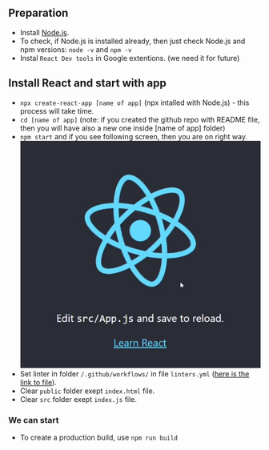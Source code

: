 ## Preparation

- Install [Node.js](https://nodejs.org/en/).
- To check, if Node.js is installed already, then just check Node.js and npm versions: `node -v` and `npm -v`
- Instal `React Dev tools` in Google extentions. (we need it for future)

## Install React and start with app

- `npx create-react-app [name of app]` (npx intalled with Node.js) - this process will take time.
- `cd [name of app]` (note: if you created the github repo with README file, then you will have also a new one inside [name of app] folder)
- `npm start` and if you see following screen, then you are on right way.
<br>![screen](./public/assets/scrn.PNG)
- Set linter in folder `/.github/workflows/` in file `linters.yml` ([here is the link to file](https://github.com/elmar8287/react_redux_tuto/blob/dev/.github/workflows/linters.yml)).
- Clear `public` folder exept `index.html` file.
- Clear `src` folder exept `index.js` file.
### We can start
- To create a production build, use `npm run build` 